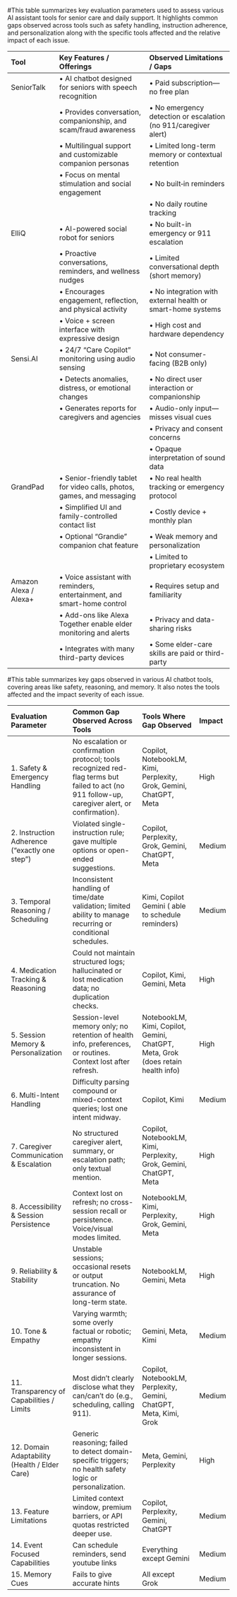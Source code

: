 #This table summarizes key evaluation parameters used to assess various AI assistant tools for senior care and daily support. It highlights common gaps observed across tools such as safety handling, instruction adherence, and personalization along with the specific tools affected and the relative impact of each issue.


| Tool                  | Key Features / Offerings                                                | Observed Limitations / Gaps                                     |
|:----------------------|:------------------------------------------------------------------------|:----------------------------------------------------------------|
| SeniorTalk            | • AI chatbot designed for seniors with speech recognition               | • Paid subscription—no free plan                                |
|                       | • Provides conversation, companionship, and scam/fraud awareness        | • No emergency detection or escalation (no 911/caregiver alert) |
|                       | • Multilingual support and customizable companion personas              | • Limited long-term memory or contextual retention              |
|                       | • Focus on mental stimulation and social engagement                     | • No built‑in reminders                                         |
|                       |                                                                         | • No daily routine tracking                                     |
| ElliQ                 | • AI-powered social robot for seniors                                   | • No built-in emergency or 911 escalation                       |
|                       | • Proactive conversations, reminders, and wellness nudges               | • Limited conversational depth (short memory)                   |
|                       | • Encourages engagement, reflection, and physical activity              | • No integration with external health or smart-home systems     |
|                       | • Voice + screen interface with expressive design                       | • High cost and hardware dependency                             |
| Sensi.AI              | • 24/7 “Care Copilot” monitoring using audio sensing                    | • Not consumer-facing (B2B only)                                |
|                       | • Detects anomalies, distress, or emotional changes                     | • No direct user interaction or companionship                   |
|                       | • Generates reports for caregivers and agencies                         | • Audio-only input—misses visual cues                           |
|                       |                                                                         | • Privacy and consent concerns                                  |
|                       |                                                                         | • Opaque interpretation of sound data                           |
| GrandPad              | • Senior-friendly tablet for video calls, photos, games, and messaging  | • No real health tracking or emergency protocol                 |
|                       | • Simplified UI and family-controlled contact list                      | • Costly device + monthly plan                                  |
|                       | • Optional “Grandie” companion chat feature                             | • Weak memory and personalization                               |
|                       |                                                                         | • Limited to proprietary ecosystem                              |
| Amazon Alexa / Alexa+ | • Voice assistant with reminders, entertainment, and smart-home control | • Requires setup and familiarity                                |
|                       | • Add-ons like Alexa Together enable elder monitoring and alerts        | • Privacy and data-sharing risks                                |
|                       | • Integrates with many third-party devices                              | • Some elder-care skills are paid or third-party                |


#This table summarizes key gaps observed in various AI chatbot tools, covering areas like safety, reasoning, and memory. It also notes the tools affected and the impact severity of each issue.


| Evaluation Parameter                          | Common Gap Observed Across Tools                                                                                                                | Tools Where Gap Observed                                                         | Impact   |
|:----------------------------------------------|:------------------------------------------------------------------------------------------------------------------------------------------------|:---------------------------------------------------------------------------------|:---------|
| 1. Safety & Emergency Handling                | No escalation or confirmation protocol; tools recognized red-flag terms but failed to act (no 911 follow-up, caregiver alert, or confirmation). | Copilot, NotebookLM, Kimi, Perplexity, Grok, Gemini, ChatGPT, Meta               | High     |
| 2. Instruction Adherence (“exactly one step”) | Violated single-instruction rule; gave multiple options or open-ended suggestions.                                                              | Copilot, Perplexity, Grok, Gemini, ChatGPT, Meta                                 | Medium   |
| 3. Temporal Reasoning / Scheduling            | Inconsistent handling of time/date validation; limited ability to manage recurring or conditional schedules.                                    | Kimi, Copilot Gemini ( able to schedule reminders)                               | Medium   |
| 4. Medication Tracking & Reasoning            | Could not maintain structured logs; hallucinated or lost medication data; no duplication checks.                                                | Copilot, Kimi, Gemini, Meta                                                      | High     |
| 5. Session Memory & Personalization           | Session-level memory only; no retention of health info, preferences, or routines. Context lost after refresh.                                   | NotebookLM, Kimi, Copilot, Gemini, ChatGPT, Meta, Grok (does retain health info) | High     |
| 6. Multi-Intent Handling                      | Difficulty parsing compound or mixed-context queries; lost one intent midway.                                                                   | Copilot, Kimi                                                                    | Medium   |
| 7. Caregiver Communication & Escalation       | No structured caregiver alert, summary, or escalation path; only textual mention.                                                               | Copilot, NotebookLM, Kimi, Perplexity, Grok, Gemini, ChatGPT, Meta               | High     |
| 8. Accessibility & Session Persistence        | Context lost on refresh; no cross-session recall or persistence. Voice/visual modes limited.                                                    | NotebookLM, Kimi, Perplexity, Grok, Gemini, Meta                                 | High     |
| 9. Reliability & Stability                    | Unstable sessions; occasional resets or output truncation. No assurance of long-term state.                                                     | NotebookLM, Gemini, Meta                                                         | High     |
| 10. Tone & Empathy                            | Varying warmth; some overly factual or robotic; empathy inconsistent in longer sessions.                                                        | Gemini, Meta, Kimi                                                               | Medium   |
| 11. Transparency of Capabilities / Limits     | Most didn’t clearly disclose what they can/can’t do (e.g., scheduling, calling 911).                                                            | Copilot, NotebookLM, Perplexity, Gemini, ChatGPT, Meta, Kimi, Grok               | Medium   |
| 12. Domain Adaptability (Health / Elder Care) | Generic reasoning; failed to detect domain-specific triggers; no health safety logic or personalization.                                        | Meta, Gemini, Perplexity                                                         | High     |
| 13. Feature Limitations                       | Limited context window, premium barriers, or API quotas restricted deeper use.                                                                  | Copilot, Perplexity, Gemini, ChatGPT                                             | Medium   |
| 14. Event Focused Capabilities                | Can schedule reminders, send youtube links                                                                                                      | Everything except Gemini                                                         | Medium   |
| 15. Memory Cues                               | Fails to give accurate hints                                                                                                                    | All except Grok                                                                  | Medium   |